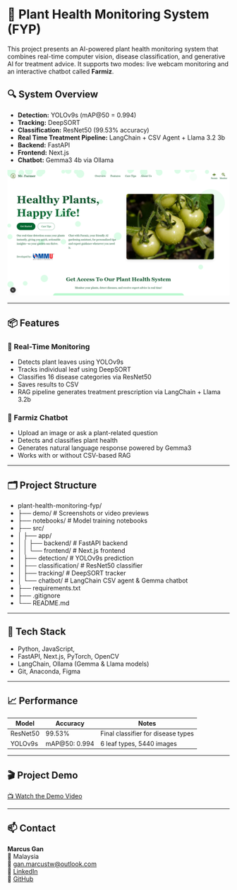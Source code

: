 # 🌿 Plant Health Monitoring System (FYP)

This project presents an AI-powered plant health monitoring system that combines real-time computer vision, disease classification, and generative AI for treatment advice. It supports two modes: live webcam monitoring and an interactive chatbot called **Farmiz**.

## 🔍 System Overview

- **Detection:** YOLOv9s (mAP@50 = 0.994)
- **Tracking:** DeepSORT
- **Classification:** ResNet50 (99.53% accuracy)
- **Real Time Treatment Pipeline:** LangChain + CSV Agent + Llama 3.2 3b
- **Backend:** FastAPI
- **Frontend:** Next.js
- **Chatbot:** Gemma3 4b via Ollama

![Demo](demo/homepage_overview.png) 

---

## 📦 Features

### 🌿 Real-Time Monitoring
- Detects plant leaves using YOLOv9s
- Tracks individual leaf using DeepSORT
- Classifies 16 disease categories via ResNet50
- Saves results to CSV
- RAG pipeline generates treatment prescription via LangChain + Llama 3.2b

### 🤖 Farmiz Chatbot
- Upload an image or ask a plant-related question
- Detects and classifies plant health
- Generates natural language response powered by Gemma3
- Works with or without CSV-based RAG

---

## 🗂 Project Structure
* plant-health-monitoring-fyp/
* ├── demo/ # Screenshots or video previews
* ├── notebooks/ # Model training notebooks
* ├── src/
* │ ├── app/
* │ │ ├── backend/ # FastAPI backend
* │ │ └── frontend/ # Next.js frontend
* │ ├── detection/ # YOLOv9s prediction
* │ ├── classification/ # ResNet50 classifier
* │ ├── tracking/ # DeepSORT tracker
* │ └── chatbot/ # LangChain CSV agent & Gemma chatbot
* ├── requirements.txt
* ├── .gitignore
* └── README.md

---

## 🧪 Tech Stack

- Python, JavaScript,
- FastAPI, Next.js, PyTorch, OpenCV
- LangChain, Ollama (Gemma & Llama models)
- Git, Anaconda, Figma

---

## 📈 Performance

| Model     | Accuracy | Notes                              |
|-----------|----------|------------------------------------|
| ResNet50  | 99.53%   | Final classifier for disease types |
| YOLOv9s   | mAP@50: 0.994 | 6 leaf types, 5440 images     |

---

## 🎬 Project Demo

[📺 Watch the Demo Video](https://youtu.be/oxByOFggy5E?si=p3GfxdC4rsC-21Ck)

---

## 📫 Contact

**Marcus Gan**  
📍 Malaysia  
📧 gan.marcustw@outlook.com  
🔗 [LinkedIn](https://www.linkedin.com/in/ganmarcustw13)  
🔗 [GitHub](https://github.com/MarcusWey)

